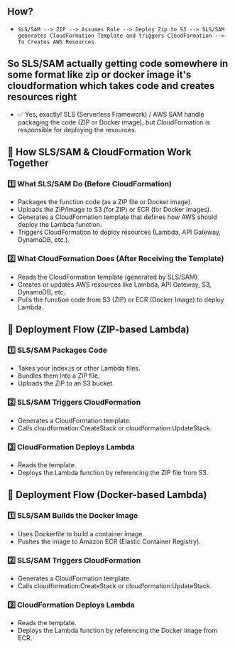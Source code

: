 ## How?
- `SLS/SAM --> ZIP --> Assumes Role --> Deploy Zip to S3 --> SLS/SAM generates CloudFormation Template and triggers CloudFormation --> To Creates AWS Resources`

## So SLS/SAM actually getting code somewhere in some format like zip or docker image it's cloudformation which takes code and creates resources right

- ✅ Yes, exactly! SLS (Serverless Framework) / AWS SAM handle packaging the code (ZIP or Docker image), but CloudFormation is responsible for deploying the resources.

## 📌 How SLS/SAM & CloudFormation Work Together
### 1️⃣ What SLS/SAM Do (Before CloudFormation)
- Packages the function code (as a ZIP file or Docker image).
- Uploads the ZIP/image to S3 (for ZIP) or ECR (for Docker images).
- Generates a CloudFormation template that defines how AWS should deploy the Lambda function.
- Triggers CloudFormation to deploy resources (Lambda, API Gateway, DynamoDB, etc.).
### 2️⃣ What CloudFormation Does (After Receiving the Template)
- Reads the CloudFormation template (generated by SLS/SAM).
- Creates or updates AWS resources like Lambda, API Gateway, S3, DynamoDB, etc.
- Pulls the function code from S3 (ZIP) or ECR (Docker Image) to deploy Lambda.

## 📌 Deployment Flow (ZIP-based Lambda)
### 1️⃣ SLS/SAM Packages Code

- Takes your index.js or other Lambda files.
- Bundles them into a ZIP file.
- Uploads the ZIP to an S3 bucket.
### 2️⃣ SLS/SAM Triggers CloudFormation

- Generates a CloudFormation template.
- Calls cloudformation:CreateStack or cloudformation:UpdateStack.
### 3️⃣ CloudFormation Deploys Lambda

- Reads the template.
- Deploys the Lambda function by referencing the ZIP file from S3.

## 📌 Deployment Flow (Docker-based Lambda)
### 1️⃣ SLS/SAM Builds the Docker Image

- Uses Dockerfile to build a container image.
- Pushes the image to Amazon ECR (Elastic Container Registry).
### 2️⃣ SLS/SAM Triggers CloudFormation
 
- Generates a CloudFormation template.
- Calls cloudformation:CreateStack or cloudformation:UpdateStack.
### 3️⃣ CloudFormation Deploys Lambda

- Reads the template.
- Deploys the Lambda function by referencing the Docker image from ECR.